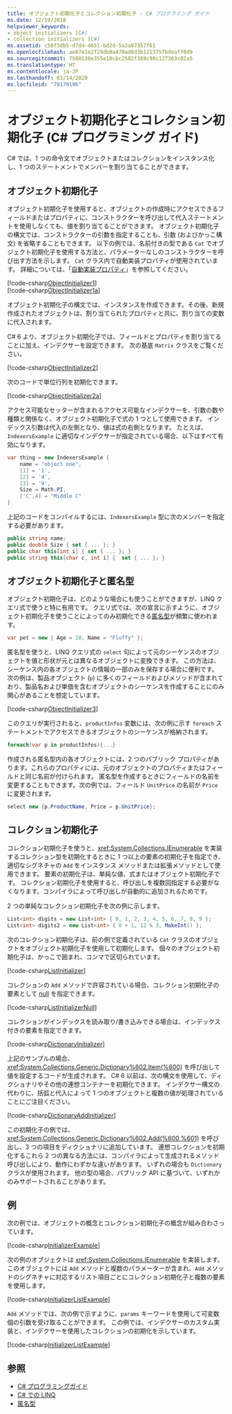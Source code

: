 ```yaml
---
title: オブジェクト初期化子とコレクション初期化子 - C# プログラミング ガイド
ms.date: 12/19/2018
helpviewer_keywords:
- object initializers [C#]
- collection initializers [C#]
ms.assetid: c58f3db5-d7d4-4651-bd2d-5a3a97357f61
ms.openlocfilehash: ae8741e2f29db0a470ad8d3b121375fbdeaff0d9
ms.sourcegitcommit: 7588136e355e10cbc2582f389c90c127363c02a5
ms.translationtype: HT
ms.contentlocale: ja-JP
ms.lasthandoff: 03/14/2020
ms.locfileid: "79170196"
---
```

# <a name="object-and-collection-initializers-c-programming-guide"></a>オブジェクト初期化子とコレクション初期化子 (C# プログラミング ガイド)

C# では、1 つの命令文でオブジェクトまたはコレクションをインスタンス化し、1 つのステートメントでメンバーを割り当てることができます。

## <a name="object-initializers"></a>オブジェクト初期化子

オブジェクト初期化子を使用すると、オブジェクトの作成時にアクセスできるフィールドまたはプロパティに、コンストラクターを呼び出して代入ステートメントを使用しなくても、値を割り当てることができます。 オブジェクト初期化子の構文では、コンストラクターの引数を指定することも、引数 (およびかっこ構文) を省略することもできます。  以下の例では、名前付きの型である `Cat` でオブジェクト初期化子を使用する方法と、パラメーターなしのコンストラクターを呼び出す方法を示します。 `Cat` クラス内で自動実装プロパティが使用されています。 詳細については、「[自動実装プロパティ](auto-implemented-properties.md)」を参照してください。  
  
[!code-csharp[ObjectInitializer1](../../../../samples/snippets/csharp/programming-guide/classes-and-structs/object-collection-initializers/BasicObjectInitializers.cs#CatDeclaration)]  
[!code-csharp[ObjectInitializer1a](../../../../samples/snippets/csharp/programming-guide/classes-and-structs/object-collection-initializers/BasicObjectInitializers.cs#ObjectPropertyInitialization)]  

オブジェクト初期化子の構文では、インスタンスを作成できます。その後、新規作成されたオブジェクトは、割り当てられたプロパティと共に、割り当ての変数に代入されます。

C# 6 より、オブジェクト初期化子では、フィールドとプロパティを割り当てることに加え、インデクサーを設定できます。 次の基底 `Matrix` クラスをご覧ください。

[!code-csharp[ObjectInitializer2](../../../../samples/snippets/csharp/programming-guide/classes-and-structs/object-collection-initializers/BasicObjectInitializers.cs#MatrixDeclaration)]  

次のコードで単位行列を初期化できます。

[!code-csharp[ObjectInitializer2a](../../../../samples/snippets/csharp/programming-guide/classes-and-structs/object-collection-initializers/BasicObjectInitializers.cs#MatrixInitialization)]  

アクセス可能なセッターが含まれるアクセス可能なインデクサーを、引数の数や種類と関係なく、オブジェクト初期化子で式の 1 つとして使用できます。 インデックス引数は代入の左側となり、値は式の右側となります。  たとえば、`IndexersExample` に適切なインデクサーが指定されている場合、以下はすべて有効になります。

```csharp
var thing = new IndexersExample {
    name = "object one",
    [1] = '1',
    [2] = '4',
    [3] = '9',
    Size = Math.PI,
    ['C',4] = "Middle C"
}
```

上記のコードをコンパイルするには、`IndexersExample` 型に次のメンバーを指定する必要があります。

```csharp
public string name;
public double Size { set { ... }; }
public char this[int i] { set { ... }; }
public string this[char c, int i] {  set { ... }; }
```

## <a name="object-initializers-with-anonymous-types"></a>オブジェクト初期化子と匿名型

オブジェクト初期化子は、どのような場合にも使うことができますが、LINQ クエリ式で使うと特に有用です。 クエリ式では、次の宣言に示すように、オブジェクト初期化子を使うことによってのみ初期化できる[匿名型](./anonymous-types.md)が頻繁に使われます。  

```csharp
var pet = new { Age = 10, Name = "Fluffy" };  
```

匿名型を使うと、LINQ クエリ式の `select` 句によって元のシーケンスのオブジェクトを値と形状が元とは異なるオブジェクトに変換できます。 この方法は、シーケンス内の各オブジェクトの情報の一部のみを保存する場合に便利です。 次の例は、製品オブジェクト (`p`) に多くのフィールドおよびメソッドが含まれており、製品名および単価を含むオブジェクトのシーケンスを作成することにのみ関心があることを想定しています。  
  
[!code-csharp[ObjectInitializer3](../../../../samples/snippets/csharp/programming-guide/classes-and-structs/object-collection-initializers/BasicObjectInitializers.cs#AnonymousUse)]  

このクエリが実行されると、`productInfos` 変数には、次の例に示す `foreach` ステートメントでアクセスできるオブジェクトのシーケンスが格納されます。  

```csharp
foreach(var p in productInfos){...}  
```

作成される匿名型内の各オブジェクトには、2 つのパブリック プロパティがあります。これらのプロパティには、元のオブジェクトのプロパティまたはフィールドと同じ名前が付けられます。 匿名型を作成するときにフィールドの名前を変更することもできます。次の例では、フィールド `UnitPrice` の名前が `Price` に変更されます。  

```csharp
select new {p.ProductName, Price = p.UnitPrice};  
```

## <a name="collection-initializers"></a>コレクション初期化子

コレクション初期化子を使うと、<xref:System.Collections.IEnumerable> を実装するコレクション型を初期化するときに 1 つ以上の要素の初期化子を指定でき、適切なシグネチャの `Add` をインスタンス メソッドまたは拡張メソッドとして使用できます。 要素の初期化子は、単純な値、式またはオブジェクト初期化子です。 コレクション初期化子を使用すると、呼び出しを複数回指定する必要がなくなります。コンパイラによって呼び出しが自動的に追加されるためです。  
  
2 つの単純なコレクション初期化子を次の例に示します。  

```csharp
List<int> digits = new List<int> { 0, 1, 2, 3, 4, 5, 6, 7, 8, 9 };  
List<int> digits2 = new List<int> { 0 + 1, 12 % 3, MakeInt() };  
```

次のコレクション初期化子は、前の例で定義されている `Cat` クラスのオブジェクトをオブジェクト初期化子を使用して初期化します。 個々のオブジェクト初期化子は、かっこで囲まれ、コンマで区切られています。  
  
[!code-csharp[ListInitializer](../../../../samples/snippets/csharp/programming-guide/classes-and-structs/object-collection-initializers/BasicObjectInitializers.cs#ListInitializer)]  
  
コレクションの `Add` メソッドで許容されている場合、コレクション初期化子の要素として [null](../../language-reference/keywords/null.md) を指定できます。  
  
[!code-csharp[ListInitializerNull](../../../../samples/snippets/csharp/programming-guide/classes-and-structs/object-collection-initializers/BasicObjectInitializers.cs#ListInitialerWithNull)]  
  
 コレクションがインデックスを読み取り/書き込みできる場合は、インデックス付きの要素を指定できます。
  
[!code-csharp[DictionaryInitializer](../../../../samples/snippets/csharp/programming-guide/classes-and-structs/object-collection-initializers/BasicObjectInitializers.cs#DictionaryIndexerInitializer)]  

上記のサンプルの場合、<xref:System.Collections.Generic.Dictionary%602.Item(%600)> を呼び出して値を設定するコードが生成されます。 C# 6 以前は、次の構文を使用して、ディクショナリやその他の連想コンテナーを初期化できます。 インデクサー構文の代わりに、括弧と代入によって 1 つのオブジェクトと複数の値が処理されていることにご注目ください。

[!code-csharp[DictionaryAddInitializer](../../../../samples/snippets/csharp/programming-guide/classes-and-structs/object-collection-initializers/BasicObjectInitializers.cs#DictionaryAddInitializer)]  

この初期化子の例では、<xref:System.Collections.Generic.Dictionary%602.Add(%600,%601)> を呼び出し、3 つの項目をディクショナリに追加しています。 連想コレクションを初期化するこれら 2 つの異なる方法には、コンパイラによって生成されるメソッド呼び出しにより、動作にわずかな違いがあります。 いずれの場合も `Dictionary` クラスが使用されます。 他の型の場合、パブリック API に基づいて、いずれかのみサポートされることがあります。

## <a name="examples"></a>例

次の例では、オブジェクトの概念とコレクション初期化子の概念が組み合わさっています。

[!code-csharp[InitializerExample](../../../../samples/snippets/csharp/programming-guide/classes-and-structs/object-collection-initializers/BasicObjectInitializers.cs#FullExample)]  

次の例のオブジェクトは <xref:System.Collections.IEnumerable> を実装します。このオブジェクトには `Add` メソッドと複数のパラメーターが含まれ、`Add` メソッドのシグネチャに対応するリスト項目ごとにコレクション初期化子と複数の要素を使用します。

[!code-csharp[InitializerListExample](../../../../samples/snippets/csharp/programming-guide/classes-and-structs/object-collection-initializers/BasicObjectInitializers.cs#FullListExample)]  

`Add` メソッドでは、次の例で示すように、`params` キーワードを使用して可変数個の引数を受け取ることができます。 この例では、インデクサーのカスタム実装と、インデクサーを使用したコレクションの初期化を示しています。

[!code-csharp[InitializerListExample](../../../../samples/snippets/csharp/programming-guide/classes-and-structs/object-collection-initializers/BasicObjectInitializers.cs#FullDictionaryInitializer)]  

## <a name="see-also"></a>参照

- [C# プログラミングガイド](../index.md)
- [C# での LINQ](../../linq/index.md)
- [匿名型](anonymous-types.md)
